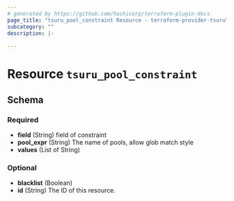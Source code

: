 ```yaml
---
# generated by https://github.com/hashicorp/terraform-plugin-docs
page_title: "tsuru_pool_constraint Resource - terraform-provider-tsuru"
subcategory: ""
description: |-
  
---
```


# Resource `tsuru_pool_constraint`





<!-- schema generated by tfplugindocs -->
## Schema

### Required

- **field** (String) field of constraint
- **pool_expr** (String) The name of pools, allow glob match style
- **values** (List of String)

### Optional

- **blacklist** (Boolean)
- **id** (String) The ID of this resource.


